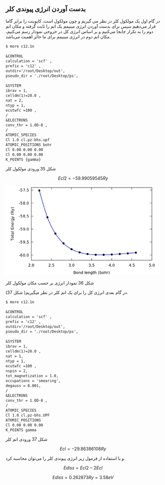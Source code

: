 ## بدست آوردن انرژی پیوندی کلر

در گام اول یک مولکول کلر در نظر می گیریم و چون مولکول است، کاپوینت را برابر گاما قرار می‌دهیم سپس برای بدست آوردن انرژی مینیمم یک اتم را ثابت گرفته و مکان اتم دوم را به تکرار جابجا می‌کنیم و بر اساس انرژی کل در خروجی نمودار رسم می‌کنیم، مکان اتم دوم در انرژی مینیمم برای ما حائز اهمیت می‌باشد.

```
$ more c12.1n

&CONTROL
calculation = 'scf' ,
prefix = 'c12' ,
outdir='/root/Desktop/out',
pseudo_dir = './root/Desktop/ps',

&SYSTEM
ibrav = 1,
celldm(1)=20.0 ,
nat = 2,
ntyp = 1,
ecutwfc =100 ,
/
&ELECTRONS
conv_thr = 1.0D-8 ,
/
ATOMIC_SPECIES
Cl 1.0 cl.pz-bhs.upf
ATOMIC_POSITIONS bohr
Cl 0.00 0.00 0.00
Cl 0.00 0.00 0.00
K_POINTS {gamma}
```

شکل 35 ورودی مولکول کلر

$$Ecl2 = -59.99059545 Ry$$



![](/assets/36.png)

شکل 36 نمودار انرژی بر حسب مکان مولکول  کلر

در گام بعدی انرژی کل را برای یک اتم کلر در نظر میگیریم\( شکل 37\).

```
$ more c12.1n

&CONTROL
calculation = 'scf' ,
prefix = 'c12' ,
outdir='/root/Desktop/out',
pseudo_dir = './root/Desktop/ps',

&SYSTEM
ibrav = 1,
celldm(1)=20.0 ,
nat = 1,
ntyp = 1,
ecutwfc =100 ,
nspin = 2,
tot_magnetization = 1.0,
occupations = 'smearing',
degauss = 0.001,
/
&ELECTRONS
conv_thr = 1.0D-8 ,
/
ATOMIC_SPECIES
Cl 1.0 cl.pz-bhs.UPF
ATOMIC_POSITIONS
Cl 0.00 0.00 0.00
K_POINTS gamma
```

شکل 37 ورودی اتم کلر

$$Ecl = -29.86386108 Ry$$

و با استفاده از فرمول زیر انرژی پیوندی کلر را می‌توان محاسبه کرد.

$$Ediss = Ecl2 - 2Ecl$$

$$Ediss = 0.262873 Ry = 3.58 eV$$

